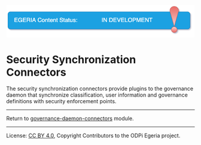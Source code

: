<!-- SPDX-License-Identifier: Apache-2.0 -->
<!-- Copyright Contributors to the ODPi Egeria project. -->

![InDev](../../../../../open-metadata-publication/website/images/egeria-content-status-in-development.png#pagewidth)

# Security Synchronization Connectors

The security synchronization connectors provide plugins to the governance daemon
that synchronize classification, user information and governance definitions
with security enforcement points.

----
Return to [governance-daemon-connectors](..) module.

----
License: [CC BY 4.0](https://creativecommons.org/licenses/by/4.0/),
Copyright Contributors to the ODPi Egeria project.